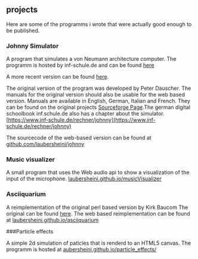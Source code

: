 ## projects

Here are some of the programms i wrote that were actually good enough to be published.

### Johnny Simulator

A program that simulates a von Neumann architecture computer.
The programm is hosted by inf-schule.de and can be found [here](https://inf-schule.de/content/7-rechner/3-johnny/johnny2/)

A more recent version can be found [here](https://laubersheini.github.io/johnny/).

The original version of the program was developed by Peter Dauscher. The manuals for the original version should also be usable for the web based version. Manuals are available in English, German, Italian and French. They can be found on the original projects [Sourceforge Page](https://sourceforge.net/projects/johnnysimulator/files/Manuals%20%28Multi-Lang%29/).The german digital schoolbook inf.schule.de also has a chapter about the simulator. [https://www.inf-schule.de/rechner/johnny](https://www.inf-schule.de/rechner/johnny)

The sourcecode of the web-based version can be found at [github.com/laubersheini/johnny](https://www.github.com/laubersheini/johnny)

### Music visualizer

A small program that uses the Web audio api to show a visualization of the input of the microphone.
[laubersheini.github.io/musicVisualizer](https://laubersheini.github.io/musicVisualizer/)

### Asciiquarium

A reimplementation of the original perl based version by Kirk Baucom The original can be found [here](https://robobunny.com/projects/asciiquarium/html/). The web based reimplementation can be found at [laubersheini.github.io/asciiquarium](https://laubersheini.github.io/asciiquarium)

###Particle effects

A simple 2d simulation of paticles that is renderd to an HTML5 canvas. The programm is hosted at [aubersheini.github.io/particle_effects/](https://laubersheini.github.io/particle_effects/)
